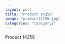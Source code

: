 ```yaml
---
layout: post
title: "Product 14259"
image: "product14259.jpg"
categories: "category1"
---
```

Product 14259
